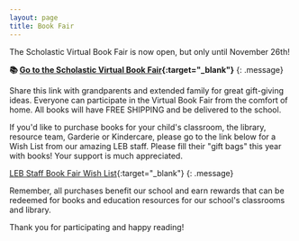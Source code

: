 ```yaml
---
layout: page
title: Book Fair
---
```


The Scholastic Virtual Book Fair is now open, but only until November 26th!

**📚 [Go to the Scholastic Virtual Book Fair](https://virtualbookfairs.scholastic.ca/pages/5165045){:target="_blank"}**
{: .message}

Share this link with grandparents and extended family for great gift-giving ideas. Everyone can participate in the Virtual Book Fair from the comfort of home. All books will have FREE SHIPPING and be delivered to the school.

If you'd like to purchase books for your child's classroom, the library, resource team, Garderie or Kindercare, please go to the link below for a Wish List from our amazing LEB staff. Please fill their "gift bags" this year with books! Your support is much appreciated.

[LEB Staff Book Fair Wish List](https://lebpac.us4.list-manage.com/track/click?u=e5a797f3318682f1462ae6128&id=e22c789827&e=87813f2168){:target="_blank"}
{: .message}

Remember, all purchases benefit our school and earn rewards that can be redeemed for books and education resources for our school's classrooms and library.

Thank you for participating and happy reading!